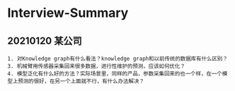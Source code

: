 # Interview-Summary

## 20210120  某公司
```
1. 对Knowledge graph有什么看法？knowledge graph和以前传统的数据库有什么区别？
3. 机械臂用传感器采集回来很多数据，进行性维护的预测，应该如何优化？
4. 模型泛化有什么好的方法？实际场景里，同样的产品，参数采集回来的也一个样，在一个模型上预测的很好，在另一个上面就不行，有什么办法解决？
```
